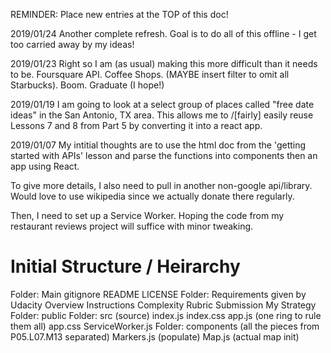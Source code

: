 REMINDER: Place new entries at the TOP of this doc!

2019/01/24
Another complete refresh. Goal is to do all of this offline - I get too carried away by my ideas!

2019/01/23
Right so I am (as usual) making this more difficult than it needs to be.
Foursquare API. Coffee Shops. (MAYBE insert filter to omit all Starbucks). Boom. Graduate (I hope!)


2019/01/19
I am going to look at a select group of places called "free date ideas" in the San Antonio, TX area. This allows me to /\[fairly] easily reuse Lessons 7 and 8 from Part 5 by converting it into a react app.


2019/01/07
My intitial thoughts are to use the html doc from the 'getting started with APIs' lesson and parse the functions into components then an app using React.

To give more details, I also need to pull in another non-google api/library. Would love to use wikipedia since we actually donate there regularly.

Then, I need to set up a Service Worker. Hoping the code from my restaurant reviews project will suffice with minor tweaking.

# Initial Structure / Heirarchy
Folder: Main
  gitignore
  README
  LICENSE
  Folder: Requirements given by Udacity
    Overview
    Instructions
    Complexity
    Rubric
    Submission
    My Strategy
  Folder: public
  Folder: src (source)
    index.js
    index.css
    app.js (one ring to rule them all)
    app.css
    ServiceWorker.js
    Folder: components (all the pieces from P05.L07.M13 separated)
      Markers.js (populate)
      Map.js (actual map init)

